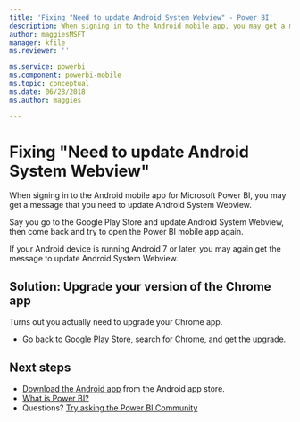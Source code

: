 ```yaml
---
title: 'Fixing "Need to update Android System Webview" - Power BI'
description: When signing in to the Android mobile app, you may get a message that you need to update Android System Webview.
author: maggiesMSFT
manager: kfile
ms.reviewer: ''

ms.service: powerbi
ms.component: powerbi-mobile
ms.topic: conceptual
ms.date: 06/28/2018
ms.author: maggies

---
```

# Fixing "Need to update Android System Webview"
When signing in to the Android mobile app for Microsoft Power BI, you may get a message that you need to update Android System Webview. 

Say you go to the Google Play Store and update Android System Webview, then come back and try to open the Power BI mobile app again. 

If your Android device is running Android 7 or later, you may again get the message to update Android System Webview. 

## Solution: Upgrade your version of the Chrome app
Turns out you actually need to upgrade your Chrome app. 

* Go back to Google Play Store, search for Chrome, and get the upgrade.

## Next steps
* [Download the Android app](http://go.microsoft.com/fwlink/?LinkID=544867) from the Android app store.
* [What is Power BI?](../../power-bi-overview.md)
* Questions? [Try asking the Power BI Community](http://community.powerbi.com/)

